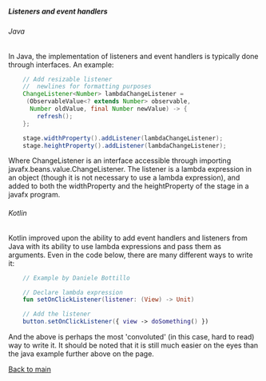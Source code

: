 ##### Listeners and event handlers

###### Java

In Java, the implementation of listeners and event handlers is typically done through interfaces. An example:

```Java
    // Add resizable listener
    //  newlines for formatting purposes
    ChangeListener<Number> lambdaChangeListener =
     (ObservableValue<? extends Number> observable,
      Number oldValue, final Number newValue) -> {
        refresh();
    };

    stage.widthProperty().addListener(lambdaChangeListener);
    stage.heightProperty().addListener(lambdaChangeListener);

```

Where ChangeListener is an interface accessible through importing javafx.beans.value.ChangeListener. The listener is a lambda expression in an object (though it is not necessary to use a lambda expression), and added to both the widthProperty and the heightProperty of the stage in a javafx program.

###### Kotlin

Kotlin improved upon the ability to add event handlers and listeners from Java with its ability to use lambda expressions and pass them as arguments. Even in the code below, there are many different ways to write it:
```Kotlin
    // Example by Daniele Bottillo

    // Declare lambda expression
    fun setOnClickListener(listener: (View) -> Unit)

    // Add the listener
    button.setOnClickListener({ view -> doSomething() })
```

And the above is perhaps the most 'convoluted' (in this case, hard to read) way to write it. It should be noted that it is still much easier on the eyes than the java example further above on the page.

[Back to main](../README.md)
